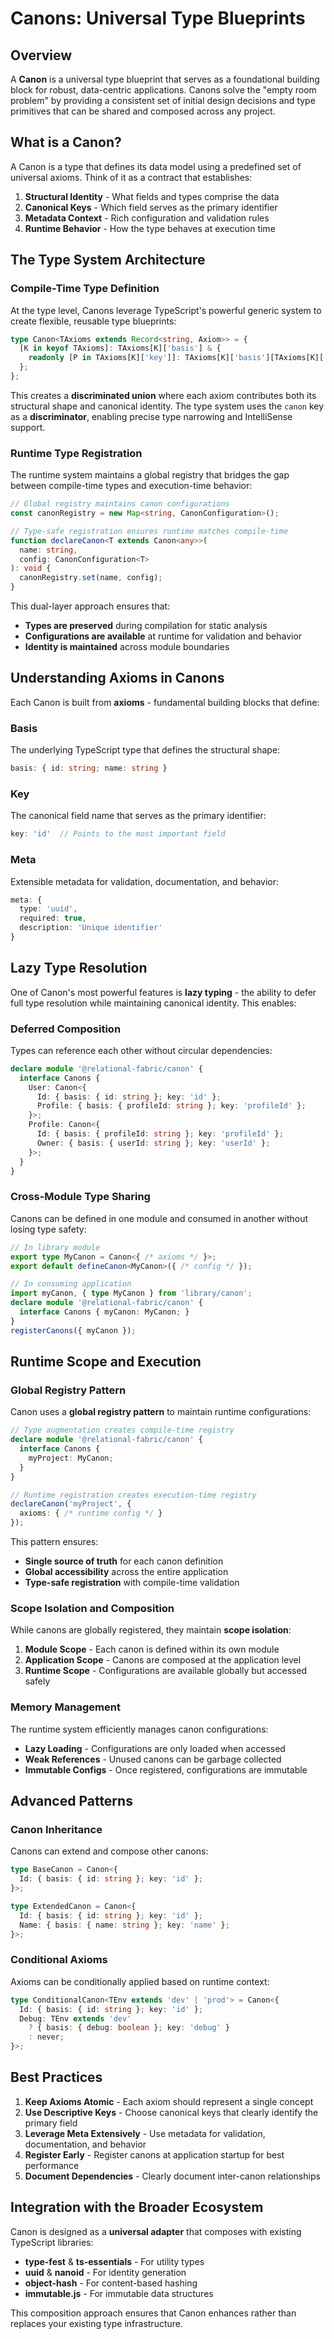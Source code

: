 # Canons: Universal Type Blueprints

## Overview

A **Canon** is a universal type blueprint that serves as a foundational building block for robust, data-centric applications. Canons solve the "empty room problem" by providing a consistent set of initial design decisions and type primitives that can be shared and composed across any project.

## What is a Canon?

A Canon is a type that defines its data model using a predefined set of universal axioms. Think of it as a contract that establishes:

1. **Structural Identity** - What fields and types comprise the data
2. **Canonical Keys** - Which field serves as the primary identifier
3. **Metadata Context** - Rich configuration and validation rules
4. **Runtime Behavior** - How the type behaves at execution time

## The Type System Architecture

### Compile-Time Type Definition

At the type level, Canons leverage TypeScript's powerful generic system to create flexible, reusable type blueprints:

```typescript
type Canon<TAxioms extends Record<string, Axiom>> = {
  [K in keyof TAxioms]: TAxioms[K]['basis'] & {
    readonly [P in TAxioms[K]['key']]: TAxioms[K]['basis'][TAxioms[K]['key']];
  };
};
```

This creates a **discriminated union** where each axiom contributes both its structural shape and canonical identity. The type system uses the `canon` key as a **discriminator**, enabling precise type narrowing and IntelliSense support.

### Runtime Type Registration

The runtime system maintains a global registry that bridges the gap between compile-time types and execution-time behavior:

```typescript
// Global registry maintains canon configurations
const canonRegistry = new Map<string, CanonConfiguration>();

// Type-safe registration ensures runtime matches compile-time
function declareCanon<T extends Canon<any>>(
  name: string, 
  config: CanonConfiguration<T>
): void {
  canonRegistry.set(name, config);
}
```

This dual-layer approach ensures that:
- **Types are preserved** during compilation for static analysis
- **Configurations are available** at runtime for validation and behavior
- **Identity is maintained** across module boundaries

## Understanding Axioms in Canons

Each Canon is built from **axioms** - fundamental building blocks that define:

### Basis
The underlying TypeScript type that defines the structural shape:
```typescript
basis: { id: string; name: string }
```

### Key
The canonical field name that serves as the primary identifier:
```typescript
key: 'id'  // Points to the most important field
```

### Meta
Extensible metadata for validation, documentation, and behavior:
```typescript
meta: { 
  type: 'uuid',
  required: true,
  description: 'Unique identifier'
}
```

## Lazy Type Resolution

One of Canon's most powerful features is **lazy typing** - the ability to defer full type resolution while maintaining canonical identity. This enables:

### Deferred Composition
Types can reference each other without circular dependencies:
```typescript
declare module '@relational-fabric/canon' {
  interface Canons {
    User: Canon<{
      Id: { basis: { id: string }; key: 'id' };
      Profile: { basis: { profileId: string }; key: 'profileId' };
    }>;
    Profile: Canon<{
      Id: { basis: { profileId: string }; key: 'profileId' };
      Owner: { basis: { userId: string }; key: 'userId' };
    }>;
  }
}
```

### Cross-Module Type Sharing
Canons can be defined in one module and consumed in another without losing type safety:
```typescript
// In library module
export type MyCanon = Canon<{ /* axioms */ }>;
export default defineCanon<MyCanon>({ /* config */ });

// In consuming application
import myCanon, { type MyCanon } from 'library/canon';
declare module '@relational-fabric/canon' {
  interface Canons { myCanon: MyCanon; }
}
registerCanons({ myCanon });
```

## Runtime Scope and Execution

### Global Registry Pattern
Canon uses a **global registry pattern** to maintain runtime configurations:

```typescript
// Type augmentation creates compile-time registry
declare module '@relational-fabric/canon' {
  interface Canons {
    myProject: MyCanon;
  }
}

// Runtime registration creates execution-time registry
declareCanon('myProject', {
  axioms: { /* runtime config */ }
});
```

This pattern ensures:
- **Single source of truth** for each canon definition
- **Global accessibility** across the entire application
- **Type-safe registration** with compile-time validation

### Scope Isolation and Composition
While canons are globally registered, they maintain **scope isolation**:

1. **Module Scope** - Each canon is defined within its own module
2. **Application Scope** - Canons are composed at the application level
3. **Runtime Scope** - Configurations are available globally but accessed safely

### Memory Management
The runtime system efficiently manages canon configurations:
- **Lazy Loading** - Configurations are only loaded when accessed
- **Weak References** - Unused canons can be garbage collected
- **Immutable Configs** - Once registered, configurations are immutable

## Advanced Patterns

### Canon Inheritance
Canons can extend and compose other canons:
```typescript
type BaseCanon = Canon<{
  Id: { basis: { id: string }; key: 'id' };
}>;

type ExtendedCanon = Canon<{
  Id: { basis: { id: string }; key: 'id' };
  Name: { basis: { name: string }; key: 'name' };
}>;
```

### Conditional Axioms
Axioms can be conditionally applied based on runtime context:
```typescript
type ConditionalCanon<TEnv extends 'dev' | 'prod'> = Canon<{
  Id: { basis: { id: string }; key: 'id' };
  Debug: TEnv extends 'dev' 
    ? { basis: { debug: boolean }; key: 'debug' }
    : never;
}>;
```

## Best Practices

1. **Keep Axioms Atomic** - Each axiom should represent a single concept
2. **Use Descriptive Keys** - Choose canonical keys that clearly identify the primary field
3. **Leverage Meta Extensively** - Use metadata for validation, documentation, and behavior
4. **Register Early** - Register canons at application startup for best performance
5. **Document Dependencies** - Clearly document inter-canon relationships

## Integration with the Broader Ecosystem

Canon is designed as a **universal adapter** that composes with existing TypeScript libraries:

- **type-fest** & **ts-essentials** - For utility types
- **uuid** & **nanoid** - For identity generation
- **object-hash** - For content-based hashing
- **immutable.js** - For immutable data structures

This composition approach ensures that Canon enhances rather than replaces your existing type infrastructure.